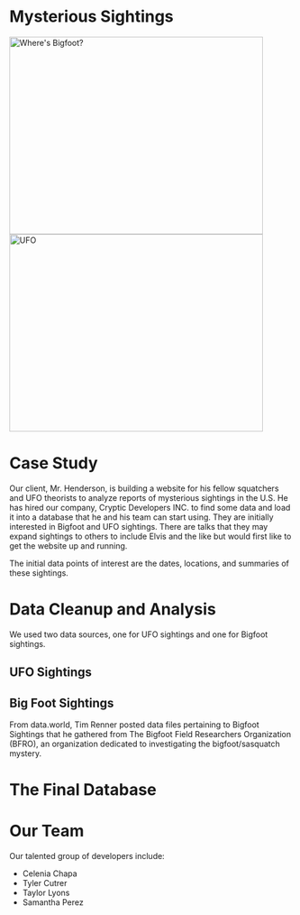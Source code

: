 # Mysterious Sightings

  <p float="center">
  <img src="https://user-images.githubusercontent.com/82002107/133905938-3165e93a-8ec9-4274-8990-7fc0411c6c7c.png" alt="Where's Bigfoot?" width="450" height="350">
  <img src="https://user-images.githubusercontent.com/82002107/133905796-7797e10a-851f-40f0-bb3c-4f0c69ab3e67.png" alt="UFO" width="450" height="350"
</p>

# Case Study
  
Our client, Mr. Henderson, is building a website for his fellow squatchers and UFO theorists to analyze reports of mysterious sightings in the U.S. He has hired our company, Cryptic Developers INC. to find some data and load it into a database that he and his team can start using. They are initially interested in Bigfoot and UFO sightings. There are talks that they may expand sightings to others to include Elvis and the like but would first like to get the website up and running.
  
The initial data points of interest are the dates, locations, and summaries of these sightings.
  
# Data Cleanup and Analysis
  
We used two data sources, one for UFO sightings and one for Bigfoot sightings.
  
  ## UFO Sightings
  
  
  ## Big Foot Sightings
  
  From data.world, Tim Renner posted data files pertaining to Bigfoot Sightings that he gathered from The Bigfoot Field Researchers Organization (BFRO), an organization    dedicated to investigating the bigfoot/sasquatch mystery.

# The Final Database
  
  
# Our Team
  
Our talented group of developers include:
  
  - Celenia Chapa
  - Tyler Cutrer
  - Taylor Lyons
  - Samantha Perez
